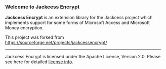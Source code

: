 ### Welcome to Jackcess Encrypt

**Jackcess Encrypt** is an extension library for the Jackcess project which
implements support for some forms of Microsoft Access and Microsoft Money
encryption.

This project was forked from https://sourceforge.net/projects/jackcessencrypt/

---

Jackcess Encrypt is licensed under the Apache License, Version 2.0. Please see here for detailed [license info](LICENSE.txt).

